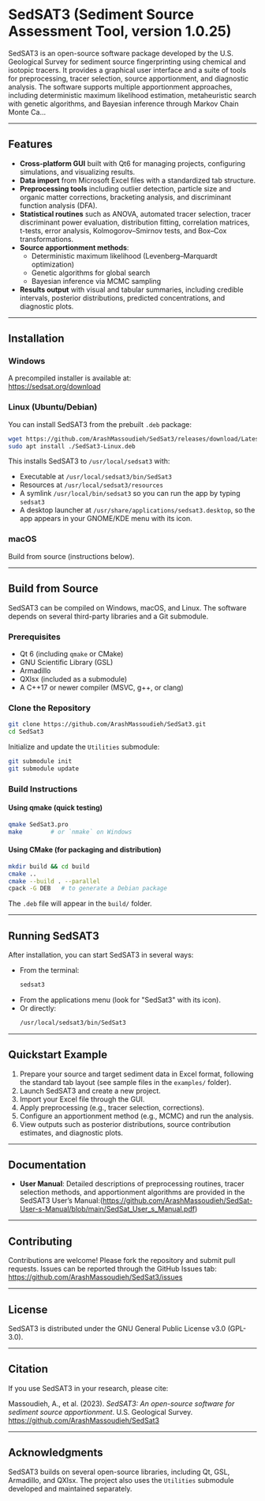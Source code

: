 # SedSAT3 (Sediment Source Assessment Tool, version 1.0.25)

SedSAT3 is an open-source software package developed by the U.S. Geological Survey for sediment source fingerprinting using chemical and isotopic tracers. It provides a graphical user interface and a suite of tools for preprocessing, tracer selection, source apportionment, and diagnostic analysis. The software supports multiple apportionment approaches, including deterministic maximum likelihood estimation, metaheuristic search with genetic algorithms, and Bayesian inference through Markov Chain Monte Ca...

---

## Features

- **Cross-platform GUI** built with Qt6 for managing projects, configuring simulations, and visualizing results.  
- **Data import** from Microsoft Excel files with a standardized tab structure.  
- **Preprocessing tools** including outlier detection, particle size and organic matter corrections, bracketing analysis, and discriminant function analysis (DFA).  
- **Statistical routines** such as ANOVA, automated tracer selection, tracer discriminant power evaluation, distribution fitting, correlation matrices, t-tests, error analysis, Kolmogorov–Smirnov tests, and Box–Cox transformations.  
- **Source apportionment methods**:
  - Deterministic maximum likelihood (Levenberg–Marquardt optimization)  
  - Genetic algorithms for global search  
  - Bayesian inference via MCMC sampling  
- **Results output** with visual and tabular summaries, including credible intervals, posterior distributions, predicted concentrations, and diagnostic plots.  

---

## Installation

### Windows
A precompiled installer is available at:  
https://sedsat.org/download

### Linux (Ubuntu/Debian)

You can install SedSAT3 from the prebuilt `.deb` package:

```bash
wget https://github.com/ArashMassoudieh/SedSat3/releases/download/Latest/SedSat3-Linux.deb
sudo apt install ./SedSat3-Linux.deb
```

This installs SedSAT3 to `/usr/local/sedsat3` with:

- Executable at `/usr/local/sedsat3/bin/SedSat3`
- Resources at `/usr/local/sedsat3/resources`
- A symlink `/usr/local/bin/sedsat3` so you can run the app by typing `sedsat3`
- A desktop launcher at `/usr/share/applications/sedsat3.desktop`, so the app appears in your GNOME/KDE menu with its icon.

### macOS
Build from source (instructions below).

---

## Build from Source

SedSAT3 can be compiled on Windows, macOS, and Linux. The software depends on several third-party libraries and a Git submodule.

### Prerequisites

- Qt 6 (including `qmake` or CMake)  
- GNU Scientific Library (GSL)  
- Armadillo  
- QXlsx (included as a submodule)  
- A C++17 or newer compiler (MSVC, g++, or clang)  

### Clone the Repository

```bash
git clone https://github.com/ArashMassoudieh/SedSat3.git
cd SedSat3
```

Initialize and update the `Utilities` submodule:

```bash
git submodule init
git submodule update
```

### Build Instructions

#### Using qmake (quick testing)

```bash
qmake SedSat3.pro
make        # or `nmake` on Windows
```

#### Using CMake (for packaging and distribution)

```bash
mkdir build && cd build
cmake ..
cmake --build . --parallel
cpack -G DEB   # to generate a Debian package
```

The `.deb` file will appear in the `build/` folder.

---

## Running SedSAT3

After installation, you can start SedSAT3 in several ways:

- From the terminal:
  ```bash
  sedsat3
  ```
- From the applications menu (look for "SedSat3" with its icon).  
- Or directly:
  ```bash
  /usr/local/sedsat3/bin/SedSat3
  ```

---

## Quickstart Example

1. Prepare your source and target sediment data in Excel format, following the standard tab layout (see sample files in the `examples/` folder).  
2. Launch SedSAT3 and create a new project.  
3. Import your Excel file through the GUI.  
4. Apply preprocessing (e.g., tracer selection, corrections).  
5. Configure an apportionment method (e.g., MCMC) and run the analysis.  
6. View outputs such as posterior distributions, source contribution estimates, and diagnostic plots.  

---

## Documentation

- **User Manual**: Detailed descriptions of preprocessing routines, tracer selection methods, and apportionment algorithms are provided in the SedSAT3 User’s Manual:(https://github.com/ArashMassoudieh/SedSat-User-s-Manual/blob/main/SedSat_User_s_Manual.pdf)  

---

## Contributing

Contributions are welcome! Please fork the repository and submit pull requests. Issues can be reported through the GitHub Issues tab: https://github.com/ArashMassoudieh/SedSat3/issues

---

## License

SedSAT3 is distributed under the GNU General Public License v3.0 (GPL-3.0).

---

## Citation

If you use SedSAT3 in your research, please cite:

Massoudieh, A., et al. (2023). *SedSAT3: An open-source software for sediment source apportionment*. U.S. Geological Survey. https://github.com/ArashMassoudieh/SedSat3

---

## Acknowledgments

SedSAT3 builds on several open-source libraries, including Qt, GSL, Armadillo, and QXlsx. The project also uses the `Utilities` submodule developed and maintained separately.

